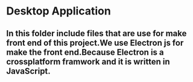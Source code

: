 # Desktop Application

## In this folder include files that are use for make front end of this project.We use Electron js for make the front end.Because Electron is a crossplatform framwork and it is written in JavaScript.
